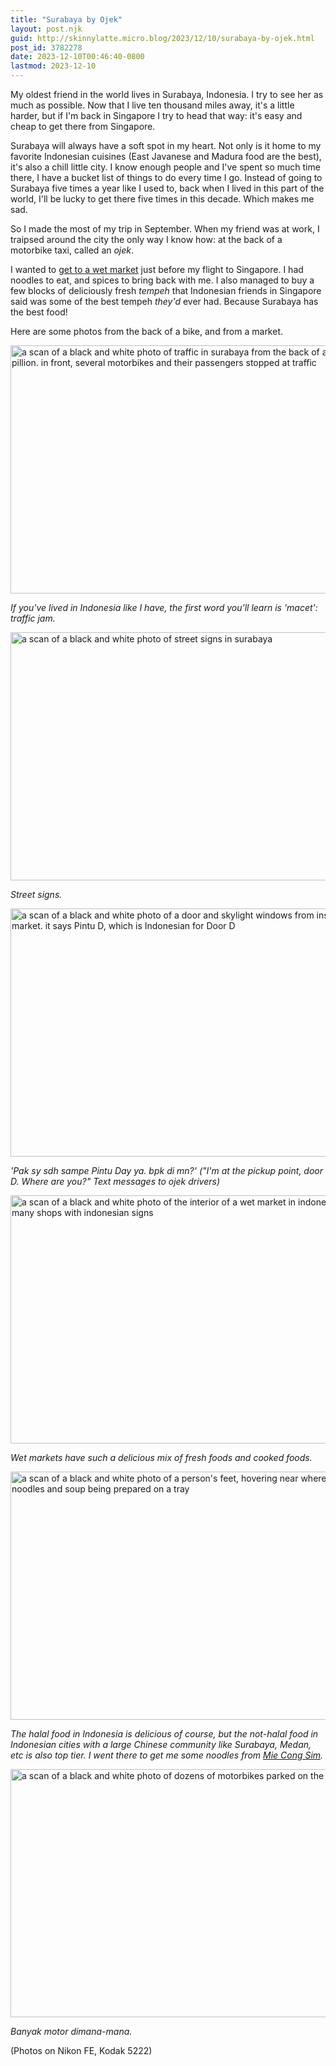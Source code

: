 ```yaml
---
title: "Surabaya by Ojek"
layout: post.njk
guid: http://skinnylatte.micro.blog/2023/12/10/surabaya-by-ojek.html
post_id: 3782278
date: 2023-12-10T00:46:40-0800
lastmod: 2023-12-10
---
```

My oldest friend in the world lives in Surabaya, Indonesia. I try to see her as much as possible. Now that I live ten thousand miles away, it's a little harder, but if I'm back in Singapore I try to head that way: it's easy and cheap to get there from Singapore.

Surabaya will always have a soft spot in my heart. Not only is it home to my favorite Indonesian cuisines (East Javanese and Madura food are the best), it's also a chill little city. I know enough people and I've spent so much time there, I have a bucket list of things to do every time I go. Instead of going to Surabaya five times a year like I used to, back when I lived in this part of the world, I'll be lucky to get there five times in this decade. Which makes me sad.

So I made the most of my trip in September. When my friend was at work, I traipsed around the city the only way I know how: at the back of a motorbike taxi, called an *ojek*. 

I wanted to [get to a wet market](https://maps.app.goo.gl/RhrUYdJ9iDa21RnG6) just before my flight to Singapore. I had noodles to eat, and spices to bring back with me. I also managed to buy a few blocks of deliciously fresh *tempeh* that Indonesian friends in Singapore said was some of the best tempeh *they'd* ever had. Because Surabaya has the best food!

Here are some photos from the back of a bike, and from a market.

<img src="/img/001071680027-positive.jpg" width="600" height="397" alt="a scan of a black and white photo of traffic in surabaya from the back of a motorbike, pillion. in front, several motorbikes and their passengers stopped at traffic">

*If you've lived in Indonesia like I have, the first word you'll learn is 'macet': traffic jam.*

<img src="/img/001071680028-positive.jpg" width="600" height="397" alt="a scan of a black and white photo of street signs in surabaya">

*Street signs.*

<img src="/img/001071680026-positive.jpg" width="600" height="397" alt="a scan of a black and white photo of a door and skylight windows from inside a wet market. it says Pintu D, which is Indonesian for Door D">

*'Pak sy sdh sampe Pintu Day ya. bpk di mn?' ("I'm at the pickup point, door D. Where are you?" Text messages to ojek drivers)*

<img src="/img/001071680024-positive.jpg" width="600" height="397" alt="a scan of a black and white photo of the interior of a wet market in indonesia, showing many shops with indonesian signs">

*Wet markets have such a delicious mix of fresh foods and cooked foods.*

<img src="/img/001071680021-positive.jpg" width="600" height="397" alt="a scan of a black and white photo of a person's feet, hovering near where there are noodles and soup being prepared on a tray">

*The halal food in Indonesia is delicious of course, but the not-halal food in Indonesian cities with a large Chinese community like Surabaya, Medan, etc is also top tier. I went there to get me some noodles from [Mie Cong Sim](https://maps.app.goo.gl/A3KrAcquo3VTHpR37).*

<img src="/img/001071680013-positive.jpg" width="600" height="397" alt="a scan of a black and white photo of dozens of motorbikes parked on the street">

*Banyak motor dimana-mana.*

(Photos on Nikon FE, Kodak 5222)
